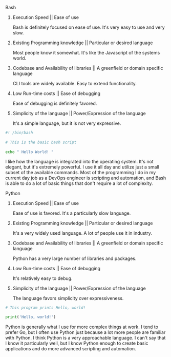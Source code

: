 Bash

1. Execution Speed || Ease of use

   Bash is definitely focused on ease of use. It's very easy to use and very slow.

2. Existing Programming knowledge || Particular or desired language

   Most people know it somewhat. It's like the Javascript of the systems world.

3. Codebase and Availability of libraries || A greenfield or domain specific language

   CLI tools are widely available. Easy to extend functionality.

4. Low Run-time costs || Ease of debugging

   Ease of debugging is definitely favored.

5. Simplicity of the language || Power/Expression of the language

   It's a simple language, but it is not very expressive.



```bash
#! /bin/bash  
  
# This is the basic bash script  
  
echo " Hello World! "  
```



I like how the language is integrated into the operating system. It's not elegant, but it's extremely powerful. I use it all day and utilize just a small subset of the available commands. Most of the programming I do in my current day job as a DevOps engineer is scripting and automation, and Bash is able to do a lot of basic things that don't require a lot of complexity.



Python

1. Execution Speed || Ease of use

   Ease of use is favored. It's a particularly slow language.

2. Existing Programming knowledge || Particular or desired language

   It's a very widely used language. A lot of people use it in industry.

3. Codebase and Availability of libraries || A greenfield or domain specific language

   Python has a very large number of libraries and packages.

4. Low Run-time costs || Ease of debugging

   It's relatively easy to debug.

5. Simplicity of the language || Power/Expression of the language

   The language favors simplicity over expressiveness.



```python
# This program prints Hello, world!

print('Hello, world!')
```



Python is generally what I use for more complex things at work. I tend to prefer Go, but I often use Python just because a lot more people are familiar with Python. I think Python is a very approachable language. I can't say that I know it particularly well, but I know Python enough to create basic applications and do more advanced scripting and automation.